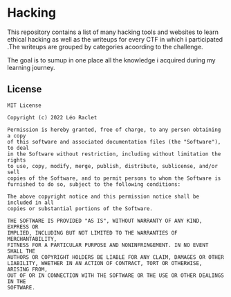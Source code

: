 # Hacking

This repository contains a list of many hacking tools and websites to learn ethical hacking as well as the writeups for every CTF in which i participated .The writeups are grouped by categories acoording to the challenge. 

The goal is to sumup in one place all the knowledge i acquired during my learning journey.

## License

```
MIT License

Copyright (c) 2022 Léo Raclet

Permission is hereby granted, free of charge, to any person obtaining a copy
of this software and associated documentation files (the "Software"), to deal
in the Software without restriction, including without limitation the rights
to use, copy, modify, merge, publish, distribute, sublicense, and/or sell
copies of the Software, and to permit persons to whom the Software is
furnished to do so, subject to the following conditions:

The above copyright notice and this permission notice shall be included in all
copies or substantial portions of the Software.

THE SOFTWARE IS PROVIDED "AS IS", WITHOUT WARRANTY OF ANY KIND, EXPRESS OR
IMPLIED, INCLUDING BUT NOT LIMITED TO THE WARRANTIES OF MERCHANTABILITY,
FITNESS FOR A PARTICULAR PURPOSE AND NONINFRINGEMENT. IN NO EVENT SHALL THE
AUTHORS OR COPYRIGHT HOLDERS BE LIABLE FOR ANY CLAIM, DAMAGES OR OTHER
LIABILITY, WHETHER IN AN ACTION OF CONTRACT, TORT OR OTHERWISE, ARISING FROM,
OUT OF OR IN CONNECTION WITH THE SOFTWARE OR THE USE OR OTHER DEALINGS IN THE
SOFTWARE.
```
